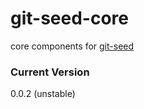 git-seed-core
=============

core components for [git-seed](https://github.com/nomilous/git-seed)

### Current Version

0.0.2 (unstable)
